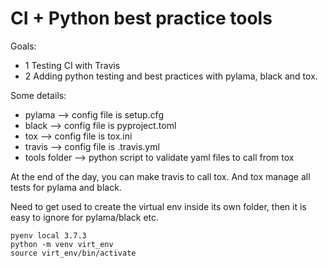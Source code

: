# CI + Python best practice tools

Goals:

- 1 Testing CI with Travis
- 2 Adding python testing and best practices with pylama, black and tox.

Some details:

- pylama --> config file is setup.cfg
- black --> config file is pyproject.toml
- tox --> config file is tox.ini
- travis --> config file is .travis.yml
- tools folder --> python script to validate yaml files to call from tox


At the end of the day, you can make travis to call tox. And tox manage all tests for pylama and black.

Need to get used to create the virtual env inside its own folder, then it is easy to ignore for pylama/black etc.

```
pyenv local 3.7.3
python -m venv virt_env
source virt_env/bin/activate
```

